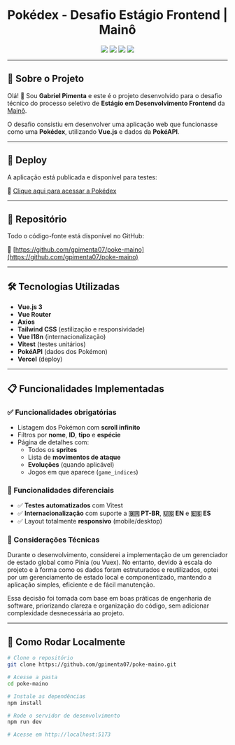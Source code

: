 <h1 align="center">Pokédex - Desafio Estágio Frontend | Mainô</h1>

<p align="center">
  <img src="https://img.shields.io/github/languages/top/gpimenta07/poke-maino?style=flat-square" />
  <img src="https://img.shields.io/github/last-commit/gpimenta07/poke-maino?style=flat-square" />
  <img src="https://img.shields.io/badge/vue.js-3.x-brightgreen?style=flat-square&logo=vue.js" />
  <img src="https://img.shields.io/badge/deploy-vercel-blueviolet?style=flat-square&logo=vercel" />
</p>

---

## 🧾 Sobre o Projeto

Olá! 👋 Sou **Gabriel Pimenta** e este é o projeto desenvolvido para o desafio técnico do processo seletivo de **Estágio em Desenvolvimento Frontend** da [Mainô](https://maino.com.br).

O desafio consistiu em desenvolver uma aplicação web que funcionasse como uma **Pokédex**, utilizando **Vue.js** e dados da **PokéAPI**.

---

## 🚀 Deploy

A aplicação está publicada e disponível para testes:

🔗 [Clique aqui para acessar a Pokédex](https://pokedex-dusky-eight-64.vercel.app)

---

## 📁 Repositório

Todo o código-fonte está disponível no GitHub:

📂 [https://github.com/gpimenta07/poke-maino](https://github.com/gpimenta07/poke-maino)

---

## 🛠️ Tecnologias Utilizadas

- **Vue.js 3**
- **Vue Router**
- **Axios**
- **Tailwind CSS** (estilização e responsividade)
- **Vue I18n** (internacionalização)
- **Vitest** (testes unitários)
- **PokéAPI** (dados dos Pokémon)
- **Vercel** (deploy)

---

## 📋 Funcionalidades Implementadas

### ✅ Funcionalidades obrigatórias

- Listagem dos Pokémon com **scroll infinito**
- Filtros por **nome**, **ID**, **tipo** e **espécie**
- Página de detalhes com:
  - Todos os **sprites**
  - Lista de **movimentos de ataque**
  - **Evoluções** (quando aplicável)
  - Jogos em que aparece (`game_indices`)

### 🌟 Funcionalidades diferenciais

- ✅ **Testes automatizados** com Vitest
- ✅ **Internacionalização** com suporte a **🇧🇷 PT-BR**, **🇺🇸 EN** e **🇪🇸 ES**
- ✅ Layout totalmente **responsivo** (mobile/desktop)

### 🧠 Considerações Técnicas
Durante o desenvolvimento, considerei a implementação de um gerenciador de estado global como Pinia (ou Vuex). No entanto, devido à escala do projeto e à forma como os dados foram estruturados e reutilizados, optei por um gerenciamento de estado local e componentizado, mantendo a aplicação simples, eficiente e de fácil manutenção.

Essa decisão foi tomada com base em boas práticas de engenharia de software, priorizando clareza e organização do código, sem adicionar complexidade desnecessária ao projeto.


---

## 🔧 Como Rodar Localmente

```bash
# Clone o repositório
git clone https://github.com/gpimenta07/poke-maino.git

# Acesse a pasta
cd poke-maino

# Instale as dependências
npm install

# Rode o servidor de desenvolvimento
npm run dev

# Acesse em http://localhost:5173
